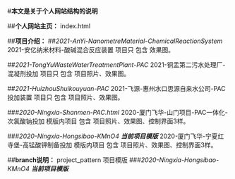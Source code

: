 #**本文是关于个人网站结构的说明**

##**个人网站主页：**
index.html  

##**项目介绍：**
##*2021-AnYi-NanometreMaterial-ChemicalReactionSystem*
2021-安亿纳米材料-酸碱混合反应装置
项目只 包含 效果图。

##*2021-TongYuWasteWaterTreatmentPlant-PAC*
2021-铜盂第二污水处理厂-混凝剂投加
项目只 包含 项目照片、效果图。

##*2021-HuizhouShuikouyuan-PAC*
2021-飞源-惠州水口思源自来水公司-PAC投加装置
项目只 包含 项目照片、效果图。

###*2020-Ningxia-Shanmen-PAC.html*
2020-厦门飞华-山门项目-PAC一体化-次氯酸钠投加
模版内项目 包含 项目照片、效果图、控制界面3样。

###*2020-Ningxia-Hongsibao-KMnO4*
***当前项目模版***
2020-厦门飞华-宁夏红寺堡-高锰酸钾制备投加
模版内项目 包含 项目照片、效果图、控制界面3样。

##**branch说明：**
project_pattern  项目模版
###*2020-Ningxia-Hongsibao-KMnO4*
***当前项目模版***

